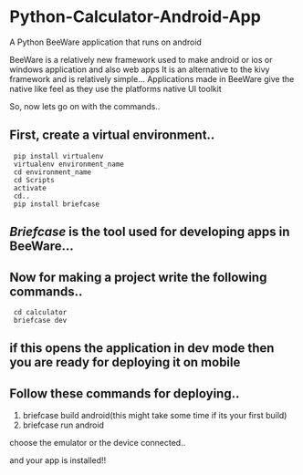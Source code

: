 # Python-Calculator-Android-App
A Python BeeWare application that runs on android 

BeeWare is a relatively new framework used to make android or ios or windows application and also web apps 
It is an alternative to the kivy framework and is relatively simple...
Applications made in BeeWare give the native like feel as they use the platforms native UI toolkit


So, now lets go on with the commands..

## First, create a virtual environment..
```
 pip install virtualenv
 virtualenv environment_name
 cd environment_name
 cd Scripts
 activate
 cd..
 pip install briefcase
```

_Briefcase_ is the tool used for developing apps in BeeWare...
---

## Now for making a project write the following commands..
```
 cd calculator
 briefcase dev
```

if this opens the application in dev mode then you are ready for deploying it on mobile
---

## Follow these commands for deploying..

1. briefcase build android(this might take some time if its your first build)
2. briefcase run android

choose the emulator or the device connected..

and your app is installed!!
